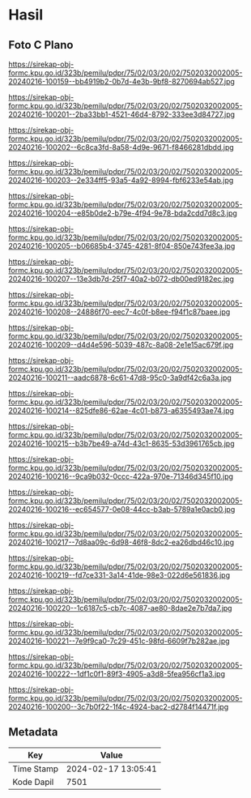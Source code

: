 # Hasil

## Foto C Plano

https://sirekap-obj-formc.kpu.go.id/323b/pemilu/pdpr/75/02/03/20/02/7502032002005-20240216-100159--bb4919b2-0b7d-4e3b-9bf8-8270694ab527.jpg

https://sirekap-obj-formc.kpu.go.id/323b/pemilu/pdpr/75/02/03/20/02/7502032002005-20240216-100201--2ba33bb1-4521-46d4-8792-333ee3d84727.jpg

https://sirekap-obj-formc.kpu.go.id/323b/pemilu/pdpr/75/02/03/20/02/7502032002005-20240216-100202--6c8ca3fd-8a58-4d9e-9671-f8466281dbdd.jpg

https://sirekap-obj-formc.kpu.go.id/323b/pemilu/pdpr/75/02/03/20/02/7502032002005-20240216-100203--2e334ff5-93a5-4a92-8994-fbf6233e54ab.jpg

https://sirekap-obj-formc.kpu.go.id/323b/pemilu/pdpr/75/02/03/20/02/7502032002005-20240216-100204--e85b0de2-b79e-4f94-9e78-bda2cdd7d8c3.jpg

https://sirekap-obj-formc.kpu.go.id/323b/pemilu/pdpr/75/02/03/20/02/7502032002005-20240216-100205--b06685b4-3745-4281-8f04-850e743fee3a.jpg

https://sirekap-obj-formc.kpu.go.id/323b/pemilu/pdpr/75/02/03/20/02/7502032002005-20240216-100207--13e3db7d-25f7-40a2-b072-db00ed9182ec.jpg

https://sirekap-obj-formc.kpu.go.id/323b/pemilu/pdpr/75/02/03/20/02/7502032002005-20240216-100208--24886f70-eec7-4c0f-b8ee-f94f1c87baee.jpg

https://sirekap-obj-formc.kpu.go.id/323b/pemilu/pdpr/75/02/03/20/02/7502032002005-20240216-100209--d4d4e596-5039-487c-8a08-2e1e15ac679f.jpg

https://sirekap-obj-formc.kpu.go.id/323b/pemilu/pdpr/75/02/03/20/02/7502032002005-20240216-100211--aadc6878-6c61-47d8-95c0-3a9df42c6a3a.jpg

https://sirekap-obj-formc.kpu.go.id/323b/pemilu/pdpr/75/02/03/20/02/7502032002005-20240216-100214--825dfe86-62ae-4c01-b873-a6355493ae74.jpg

https://sirekap-obj-formc.kpu.go.id/323b/pemilu/pdpr/75/02/03/20/02/7502032002005-20240216-100215--b3b7be49-a74d-43c1-8635-53d3961765cb.jpg

https://sirekap-obj-formc.kpu.go.id/323b/pemilu/pdpr/75/02/03/20/02/7502032002005-20240216-100216--9ca9b032-0ccc-422a-970e-71346d345f10.jpg

https://sirekap-obj-formc.kpu.go.id/323b/pemilu/pdpr/75/02/03/20/02/7502032002005-20240216-100216--ec654577-0e08-44cc-b3ab-5789a1e0acb0.jpg

https://sirekap-obj-formc.kpu.go.id/323b/pemilu/pdpr/75/02/03/20/02/7502032002005-20240216-100217--7d8aa09c-6d98-46f8-8dc2-ea26dbd46c10.jpg

https://sirekap-obj-formc.kpu.go.id/323b/pemilu/pdpr/75/02/03/20/02/7502032002005-20240216-100219--fd7ce331-3a14-41de-98e3-022d6e561836.jpg

https://sirekap-obj-formc.kpu.go.id/323b/pemilu/pdpr/75/02/03/20/02/7502032002005-20240216-100220--1c6187c5-cb7c-4087-ae80-8dae2e7b7da7.jpg

https://sirekap-obj-formc.kpu.go.id/323b/pemilu/pdpr/75/02/03/20/02/7502032002005-20240216-100221--7e9f9ca0-7c29-451c-98fd-6609f7b282ae.jpg

https://sirekap-obj-formc.kpu.go.id/323b/pemilu/pdpr/75/02/03/20/02/7502032002005-20240216-100222--1df1c0f1-89f3-4905-a3d8-5fea956cf1a3.jpg

https://sirekap-obj-formc.kpu.go.id/323b/pemilu/pdpr/75/02/03/20/02/7502032002005-20240216-100200--3c7b0f22-1f4c-4924-bac2-d2784f14471f.jpg


## Metadata

| Key        | Value               |
| ---------- | ------------------- |
| Time Stamp | 2024-02-17 13:05:41 |
| Kode Dapil | 7501                |




